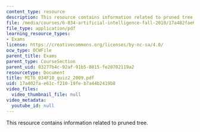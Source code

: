 ```yaml
---
content_type: resource
description: This resource contains information related to pruned tree.
file: /media/courses/6-034-artificial-intelligence-fall-2010/17a402fae61cf21019feb7a44b2419b8_MIT6_034F10_quiz2_2009.pdf
file_type: application/pdf
learning_resource_types:
- Exams
license: https://creativecommons.org/licenses/by-nc-sa/4.0/
ocw_type: OCWFile
parent_title: Exams
parent_type: CourseSection
parent_uid: 03277b4c-92af-91b5-0815-fe20702119a2
resourcetype: Document
title: MIT6_034F10_quiz2_2009.pdf
uid: 17a402fa-e61c-f210-19fe-b7a44b2419b8
video_files:
  video_thumbnail_file: null
video_metadata:
  youtube_id: null
---
```

This resource contains information related to pruned tree.